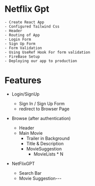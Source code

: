 # Netflix Gpt
    - Create React App
    - Configured Tailwind Css
    - Header
    - Routing of App 
    - Login Form 
    - Sign Up Form 
    - Form Validation 
    - Using UseRef Hook For form validation
    - FireBase Setup 
    - Deploying our app to production
    


# Features
- Login/SignUp 
    - Sign In / Sign Up Form 
    - redirect to Browser Page 
- Browse (after authentication)
    - Header
    - Main Movie 
        - Trailer in Background
        - Title & Description
        - MovieSuggestion
            - MovieLists * N

- NetFlixGPT
    - Search Bar 
    - Movie Suggestion---
